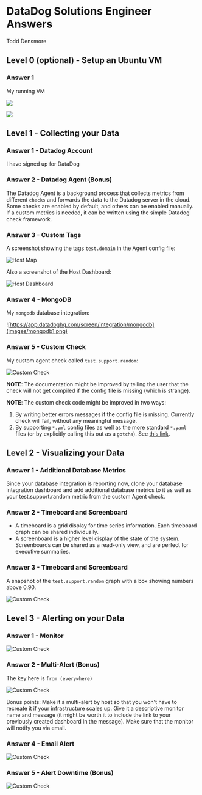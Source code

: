 # DataDog Solutions Engineer Answers
Todd Densmore

## Level 0 (optional) - Setup an Ubuntu VM

### Answer 1

My running VM

![](images/vm1.png)

![](images/vm2.png)

## Level 1 - Collecting your Data

### Answer 1 - Datadog Account

I have signed up for DataDog

### Answer 2 - Datadog Agent (Bonus) 

The Datadog Agent is a background process that collects metrics from different `checks` and forwards the data to the Datadog server in the cloud. Some checks are enabled by default, and others can be enabled manually. If a custom metrics is needed, it can be written using the simple Datadog check framework.

### Answer 3 - Custom Tags

A screenshot showing the tags `test.domain` in the Agent config file:

![Host Map](images/host1.png)

Also a screenshot of the Host Dashboard:

![Host Dashboard](images/host2.png)

### Answer 4 - MongoDB

My `mongodb` database integration:

![https://app.datadoghq.com/screen/integration/mongodb](images/mongodb1.png)

### Answer 5 - Custom Check

My custom agent check called `test.support.random`:

![Custom Check](images/random1.png)

**NOTE**: 
The documentation might be improved by telling the user that the check will not get compiled if the config file is missing (which is strange). 

**NOTE**: 
The custom check code might be improved in two ways:

1. By writing better errors messages if the config file is missing. Currently check will fail, without any meaningful message. 
2. By supporting `*.yml` config files as well as the more standard `*.yaml` files (or by explicitly calling this out as a `gotcha`). See [this link](https://stackoverflow.com/questions/21059124/is-it-yaml-or-yml). 

## Level 2 - Visualizing your Data

### Answer 1 - Additional Database Metrics

Since your database integration is reporting now, clone your database integration dashboard and add additional database metrics to it as well as your test.support.random metric from the custom Agent check.

### Answer 2 - Timeboard and Screenboard

* A timeboard is a grid display for time series information. Each timeboard graph can be shared individually.
* A screenboard is a higher level display of the state of the system. Screenboards can be shared as a read-only view, and are perfect for executive summaries.

### Answer 3 - Timeboard and Screenboard

A snapshot of the `test.support.random` graph with a box showing numbers above 0.90. 

![Custom Check](images/random2.png)

## Level 3 - Alerting on your Data

### Answer 1 - Monitor

![Custom Check](images/alert1.png)

### Answer 2 - Multi-Alert (Bonus)

The key here is `from (everywhere)`

![Custom Check](images/alert2.png)

Bonus points: Make it a multi-alert by host so that you won't have to recreate it if your infrastructure scales up.
Give it a descriptive monitor name and message (it might be worth it to include the link to your previously created dashboard in the message). Make sure that the monitor will notify you via email.

### Answer 4 - Email Alert

![Custom Check](images/email1.png)

### Answer 5 - Alert Downtime (Bonus)

![Custom Check](images/email2.png)
